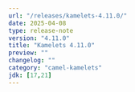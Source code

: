 ```yaml
---
url: "/releases/kamelets-4.11.0/"
date: 2025-04-08
type: release-note
version: "4.11.0"
title: "Kamelets 4.11.0"
preview: ""
changelog: ""
category: "camel-kamelets"
jdk: [17,21]
---
```

